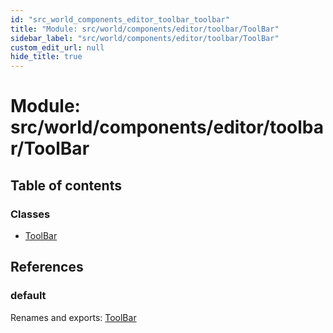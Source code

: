 ```yaml
---
id: "src_world_components_editor_toolbar_toolbar"
title: "Module: src/world/components/editor/toolbar/ToolBar"
sidebar_label: "src/world/components/editor/toolbar/ToolBar"
custom_edit_url: null
hide_title: true
---
```


# Module: src/world/components/editor/toolbar/ToolBar

## Table of contents

### Classes

- [ToolBar](../classes/src_world_components_editor_toolbar_toolbar.toolbar.md)

## References

### default

Renames and exports: [ToolBar](../classes/src_world_components_editor_toolbar_toolbar.toolbar.md)
